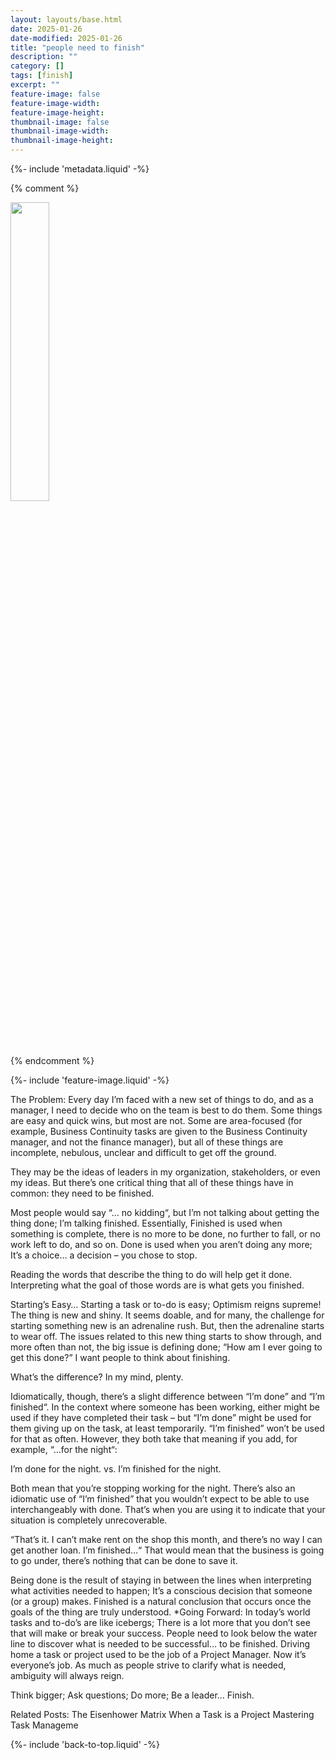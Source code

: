 ```yaml
---
layout: layouts/base.html
date: 2025-01-26
date-modified: 2025-01-26
title: "people need to finish"
description: ""
category: []
tags: [finish]
excerpt: ""
feature-image: false
feature-image-width: 
feature-image-height: 
thumbnail-image: false
thumbnail-image-width: 
thumbnail-image-height:
---
```


{%- include 'metadata.liquid' -%}

{% comment %}
<div class="text-center">
   <a href="image.png"><img src="thumb_image.png" class="img-thumbnail" style="margin-right: 0; margin-top: 0;" width="35%"></a>
</div>
{% endcomment %}

{%- include 'feature-image.liquid' -%}

The Problem: Every day I’m faced with a new set of things to do, and as a manager, I need to decide who on the team is best to do them. Some things are easy and quick wins, but most are not. Some are area-focused (for example, Business Continuity tasks are given to the Business Continuity manager, and not the finance manager), but all of these things are incomplete, nebulous, unclear and difficult to get off the ground.


They may be the ideas of leaders in my organization, stakeholders, or even my ideas. But there’s one critical thing that all of these things have in common: they need to be finished.

Most people would say “… no kidding“, but I’m not talking about getting the thing done; I’m talking finished. Essentially, Finished is used when something is complete, there is no more to be done, no further to fall, or no work left to do, and so on. Done is used when you aren’t doing any more; It’s a choice… a decision – you chose to stop.

Reading the words that describe the thing to do will help get it done. Interpreting what the goal of those words are is what gets you finished.

Starting’s Easy… Starting a task or to-do is easy; Optimism reigns supreme! The thing is new and shiny. It seems doable, and for many, the challenge for starting something new is an adrenaline rush. But, then the adrenaline starts to wear off. The issues related to this new thing starts to show through, and more often than not, the big issue is defining done; “How am I ever going to get this done?” I want people to think about finishing.

What’s the difference? In my mind, plenty.

Idiomatically, though, there’s a slight difference between “I’m done” and “I’m finished“. In the context where someone has been working, either might be used if they have completed their task – but “I’m done” might be used for them giving up on the task, at least temporarily. “I’m finished” won’t be used for that as often. However, they both take that meaning if you add, for example, “…for the night“:

I’m done for the night. vs. I’m finished for the night.

Both mean that you’re stopping working for the night. There’s also an idiomatic use of “I’m finished” that you wouldn’t expect to be able to use interchangeably with done. That’s when you are using it to indicate that your situation is completely unrecoverable.

“That’s it. I can’t make rent on the shop this month, and there’s no way I can get another loan. I’m finished…“ That would mean that the business is going to go under, there’s nothing that can be done to save it.

Being done is the result of staying in between the lines when interpreting what activities needed to happen; It’s a conscious decision that someone (or a group) makes. Finished is a natural conclusion that occurs once the goals of the thing are truly understood. *Going Forward: In today’s world tasks and to-do’s are like icebergs; There is a lot more that you don’t see that will make or break your success. People need to look below the water line to discover what is needed to be successful… to be finished. Driving home a task or project used to be the job of a Project Manager. Now it’s everyone’s job. As much as people strive to clarify what is needed, ambiguity will always reign.

Think bigger; Ask questions; Do more; Be a leader… Finish.

Related Posts:
The Eisenhower Matrix
When a Task is a Project
Mastering Task Manageme

{%- include 'back-to-top.liquid' -%}
